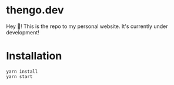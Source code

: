 # thengo.dev

Hey 👋! This is the repo to my personal website. It's currently under development!

# Installation
```
yarn install
yarn start
```
